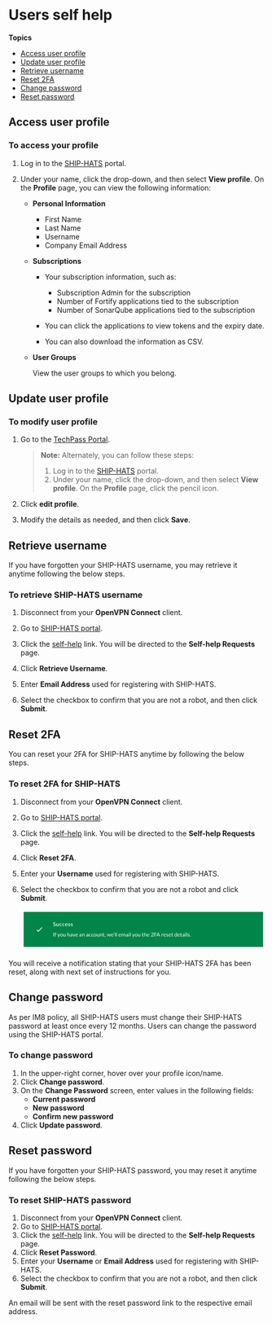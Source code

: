 # Users self help

**Topics**
- [Access user profile](#access-user-profile)
- [Update user profile](#update-user-profile)
- [Retrieve username](#retrieve-username)
- [Reset 2FA](#reset-2fa)
- [Change password](#change-password)
- [Reset password](#reset-password)


## Access user profile

### To access your profile

1. Log in to the [SHIP-HATS](https://portal.ship.gov.sg/) portal.
1. Under your name, click the drop-down, and then select **View profile**. 
    On the **Profile** page, you can view the following information:

    - **Personal Information**
        - First Name
        - Last Name
        - Username
        - Company Email Address
    - **Subscriptions**

        - Your subscription information, such as:
            - Subscription Admin for the subscription
            - Number of Fortify applications tied to the subscription
            - Number of SonarQube applications tied to the subscription

        - You can click the applications to view tokens and the expiry date. 
        - You can also download the information as CSV.

    - **User Groups**
    
        View the user groups to which you belong.



## Update user profile

### To modify user profile
1. Go to the [TechPass Portal](https://portal.techpass.gov.sg/secure/account/profile).

    > **Note:** Alternately, you can follow these steps: 
    > 1. Log in to the [SHIP-HATS](https://portal.ship.gov.sg/) portal.
    > 1. Under your name, click the drop-down, and then select **View profile**. 
        On the **Profile** page, click the pencil icon.

1. Click **edit profile**.

2. Modify the details as needed, and then click **Save**. 



## Retrieve username
If you have forgotten your SHIP-HATS username, you may retrieve it anytime following the below steps.

### To retrieve SHIP-HATS username

1. Disconnect from your **OpenVPN Connect** client.
2. Go to [SHIP-HATS portal](https://www.ship.gov.sg/).

3. Click the [self-help](https://www.ship.gov.sg/selfhelp) link. You will be directed to the **Self-help Requests** page.

4. Click **Retrieve Username**.
5. Enter **Email Address** used for registering with SHIP-HATS.
6. Select the checkbox to confirm that you are not a robot, and then click **Submit**.

## Reset 2FA
You can reset your 2FA for SHIP-HATS anytime by following the below steps.

### To reset 2FA for SHIP-HATS

1. Disconnect from your **OpenVPN Connect** client.
2. Go to [SHIP-HATS portal](https://www.ship.gov.sg/).

3. Click the [self-help](https://www.ship.gov.sg/selfhelp) link. You will be directed to the **Self-help Requests** page.

4. Click **Reset 2FA**.
5. Enter your **Username** used for registering with SHIP-HATS.
6. Select the checkbox to confirm that you are not a robot and click **Submit**.

    ![2fa-reset-request-success](./images/2fa-reset-request-success.png ':size=75%')

You will receive a notification stating that your SHIP-HATS 2FA has been reset, along with next set of  instructions for you.



## Change password
As per IM8 policy, all SHIP-HATS users must change their SHIP-HATS password at least once every 12 months. Users can change the password using the SHIP-HATS portal.

### To change password

1. In the upper-right corner, hover over your profile icon/name.
1. Click **Change password**. 
1. On the **Change Password** screen, enter values in the following fields:
    - **Current password**
    - **New password**
    - **Confirm new password**
1. Click **Update password**.

## Reset password
If you have forgotten your SHIP-HATS password, you may reset it anytime following the below steps.

### To reset SHIP-HATS password

1. Disconnect from your **OpenVPN Connect** client.
1. Go to [SHIP-HATS portal](https://www.ship.gov.sg/).
1. Click the [self-help](https://www.ship.gov.sg/selfhelp) link. You will be directed to the **Self-help Requests** page.
1. Click **Reset Password**.
1. Enter your **Username** or **Email Address** used for registering with SHIP-HATS.
1. Select the checkbox to confirm that you are not a robot, and then click **Submit**.

An email will be sent with the reset password link to the respective email address.

